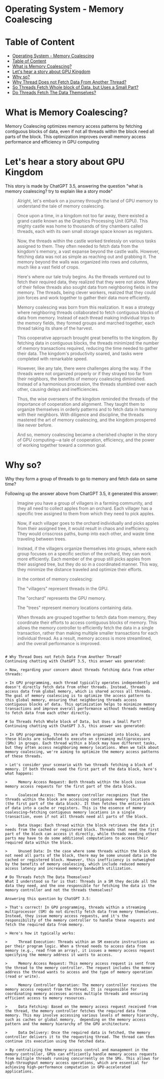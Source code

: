 # Operating System - Memory Coalescing

# Table of Content
- [Operating System - Memory Coalescing](#operating-system---memory-coalescing)
- [Table of Content](#table-of-content)
- [What is Memory Coalescing?](#what-is-memory-coalescing)
- [Let's hear a story about GPU Kingdom](#lets-hear-a-story-about-gpu-kingdom)
- [Why so?](#why-so)
- [Why Thread Does not Fetch Data From Another Thread?](#why-thread-does-not-fetch-data-from-another-thread)
- [So Threads Fetch Whole block of Data, but Uses a Small Part?](#so-threads-fetch-whole-block-of-data-but-uses-a-small-part)
- [Do Threads Fetch The Data Themselves?](#do-threads-fetch-the-data-themselves)

# What is Memory Coalescing?
Memory Coalescing optimizes memory access patterns by fetching contiguous blocks of data, even if not all threads within the block need all parts of the block. This optimization improves overall memory access performance and efficiency in GPU computing

# Let's hear a story about GPU Kingdom
This story is made by ChatGPT 3.5, answering the question "what is memory coalescing? try to explain like a story mode"

> Alright, let's embark on a journey through the land of GPU memory to understand the tale of memory coalescing.

> Once upon a time, in a kingdom not too far away, there existed a grand castle known as the Graphics Processing Unit (GPU). This mighty castle was home to thousands of tiny chambers called threads, each with its own small storage space known as registers.

> Now, the threads within the castle worked tirelessly on various tasks assigned to them. They often needed to fetch data from the kingdom's memory, a vast expanse beyond the castle walls. However, fetching data was not as simple as reaching out and grabbing it. The memory beyond the walls was organized into rows and columns, much like a vast field of crops.

> Here's where our tale truly begins. As the threads ventured out to fetch their required data, they realized that they were not alone. Many of their fellow threads also sought data from neighboring fields in the memory. The threads, being clever workers, realized that they could join forces and work together to gather their data more efficiently.

> Memory coalescing was born from this realization. It was a strategy where neighboring threads collaborated to fetch contiguous blocks of data from memory. Instead of each thread making individual trips to the memory fields, they formed groups and marched together, each thread taking its share of the harvest.

> This cooperative approach brought great benefits to the kingdom. By fetching data in contiguous blocks, the threads minimized the number of memory transactions required, reducing the time needed to gather their data. The kingdom's productivity soared, and tasks were completed with remarkable speed.

> However, like any tale, there were challenges along the way. If the threads were not organized properly or if they strayed too far from their neighbors, the benefits of memory coalescing diminished. Instead of a harmonious procession, the threads stumbled over each other, causing delays and inefficiencies.

> Thus, the wise overseers of the kingdom reminded the threads of the importance of cooperation and alignment. They taught them to organize themselves in orderly patterns and to fetch data in harmony with their neighbors. With diligence and discipline, the threads mastered the art of memory coalescing, and the kingdom prospered like never before.

> And so, memory coalescing became a cherished chapter in the story of GPU computing—a tale of cooperation, efficiency, and the power of working together toward a common goal.

# Why so?
Why they form a group of threads to go to memory and fetch data on same time?

Following up the answer above from ChatGPT 3.5, it generated this answer:

> Imagine you have a group of villagers in a farming community, and they all need to collect apples from an orchard. Each villager has a specific tree assigned to them from which they need to pick apples.

> Now, if each villager goes to the orchard individually and picks apples from their assigned tree, it would result in chaos and inefficiency. They would crisscross paths, bump into each other, and waste time traveling between trees.

> Instead, if the villagers organize themselves into groups, where each group focuses on a specific section of the orchard, they can work more efficiently. Each member of the group still picks apples from their assigned tree, but they do so in a coordinated manner. This way, they minimize the distance traveled and optimize their efforts.

> In the context of memory coalescing:
> 
>   The "villagers" represent threads in the GPU.
> 
>   The "orchard" represents the GPU memory.
> 
>   The "trees" represent memory locations containing data.

> When threads are grouped together to fetch data from memory, they coordinate their efforts to access contiguous blocks of memory. This allows the memory controller to efficiently fetch the data in a single transaction, rather than making multiple smaller transactions for each individual thread. As a result, memory access is more streamlined, and the overall performance is improved.
```

# Why Thread Does not Fetch Data From Another Thread?
Continuing chatting with ChatGPT 3.5, this answer was generated:

> Now, regarding your concern about threads fetching data from other threads:

> In GPU programming, each thread typically operates independently and doesn't directly fetch data from other threads. Instead, threads access data from global memory, which is shared across all threads. The goal of memory coalescing is to optimize the access pattern to this global memory, ensuring that neighboring threads access contiguous blocks of data. This optimization helps to minimize memory transactions and improve overall performance without threads needing to fetch data from each other directly.

# So Threads Fetch Whole block of Data, but Uses a Small Part?
Continuing chatting with ChatGPT 3.5, this answer was generated:

> In GPU programming, threads are often organized into blocks, and these blocks are scheduled to execute on streaming multiprocessors (SMs) in groups. Each thread within a block may have different tasks, but they often access neighboring memory locations. When we talk about memory coalescing, we're aiming to optimize the memory access patterns of these threads.

> Let's consider your scenario with two threads fetching a block of memory. If both threads need the first part of the data block, here's what happens:

>     Memory Access Request: Both threads within the block issue memory access requests for the first part of the data block.

>     Coalesced Access: The memory controller recognizes that the threads within the block are accessing contiguous memory locations (the first part of the data block). It then fetches the entire block of data into a cache or registers. This is the essence of memory coalescing—fetching contiguous memory locations in a single transaction, even if not all threads need all parts of the block.

>     Data Usage: Each thread within the block retrieves the data it needs from the cached or registered block. Threads that need the first part of the block can access it directly, while threads needing other parts may have to do some additional computations to access their required data within the block.

>     Unused Data: In the case where some threads within the block do not need all parts of the block, there may be some unused data in the cached or registered block. However, this inefficiency is outweighed by the benefits of memory coalescing, which include reduced memory access latency and increased memory bandwidth utilization.

# Do Threads Fetch The Data Themselves?
What I understood so far is that: Threads in a SM they decide all the data they need, and the one responsible for fetching the data is the memory controller and not the threads themselves?

Answering this question by ChatGPT 3.5:

> That's correct! In GPU programming, threads within a streaming multiprocessor (SM) do not directly fetch data from memory themselves. Instead, they issue memory access requests, and it's the responsibility of the memory controller to handle these requests and fetch the required data from memory.

> Here's how it typically works:

>     Thread Execution: Threads within an SM execute instructions as per their program logic. When a thread needs to access data from memory (e.g., read from an array), it issues a memory access request specifying the memory address it wants to access.

>     Memory Access Request: This memory access request is sent from the thread to the memory controller. The request includes the memory address the thread wants to access and the type of memory operation (read or write).

>     Memory Controller Operation: The memory controller receives the memory access request from the thread. It is responsible for coordinating memory accesses across multiple threads and ensuring efficient access to memory resources.

>     Data Fetching: Based on the memory access request received from the thread, the memory controller fetches the required data from memory. This may involve accessing various levels of memory hierarchy, such as caches or global memory,  depending on the memory access pattern and the memory hierarchy of the GPU architecture.

>     Data Delivery: Once the required data is fetched, the memory controller delivers it to the requesting thread. The thread can then continue its execution using the fetched data.

> By centralizing the memory access control and management in the memory controller, GPUs can efficiently handle memory access requests from multiple threads running concurrently on the SMs. This allows for high-throughput memory access operations, which are essential for achieving high-performance computation in GPU-accelerated applications.

